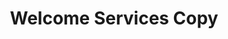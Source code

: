 ---
title: "Welcome Services Copy"
url: /angers/welcome-services-copy-rue-bressigny/
shop: Kopieren
---